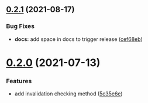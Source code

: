 ## [0.2.1](https://gitlab.loc/sdk-login/login-sdk-go/compare/0.2.0...0.2.1) (2021-08-17)


### Bug Fixes

* **docs:** add space in docs to trigger release ([cef68eb](https://gitlab.loc/sdk-login/login-sdk-go/commit/cef68eb65a97a38c59801fa9254a43888393fc74))

# [0.2.0](https://gitlab.loc/sdk-login/login-sdk-go/compare/v0.1.1...0.2.0) (2021-07-13)


### Features

* add invalidation checking method ([5c35e6e](https://gitlab.loc/sdk-login/login-sdk-go/commit/5c35e6e8b11a9569b8c1197b7561abddfc7c5f58))

